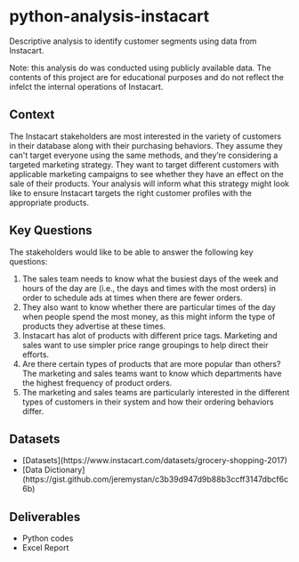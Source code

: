 # python-analysis-instacart
Descriptive analysis to identify customer segments using data from Instacart.

Note: this analysis do was conducted using publicly available data. The contents of this project are for educational purposes and do not reflect the infelct the internal operations of Instacart.

## Context
The Instacart stakeholders are most interested in the variety of customers in their database
along with their purchasing behaviors. They assume they can't target everyone using the
same methods, and they’re considering a targeted marketing strategy. They want to target
different customers with applicable marketing campaigns to see whether they have an effect
on the sale of their products. Your analysis will inform what this strategy might look like to
ensure Instacart targets the right customer profiles with the appropriate products.

## Key Questions
The stakeholders would like to be able to answer the following key questions:

<ol>
  <li> The sales team needs to know what the busiest days of the week and hours of the
  day are (i.e., the days and times with the most orders) in order to schedule ads at 
  times when there are fewer orders. </li>

  <li> They also want to know whether there are particular times of the day when people
  spend the most money, as this might inform the type of products they advertise at
  these times. </li> 

  <li> Instacart has alot of products with different price tags. Marketing and sales want to
  use simpler price range groupings to help direct their efforts. </li> 

  <li> Are there certain types of products that are more popular than others? The marketing
  and sales teams want to know which departments have the highest frequency of
  product orders. </li> 

  <li> The marketing and sales teams are particularly interested in the different types of
  customers in their system and how their ordering behaviors differ. </li> 
</ol>

## Datasets
<ul>
<li> [Datasets](https://www.instacart.com/datasets/grocery-shopping-2017) </li>
<li> [Data Dictionary](https://gist.github.com/jeremystan/c3b39d947d9b88b3ccff3147dbcf6c6b) </li>
</ul>

## Deliverables
<ul>
<li> Python codes </li>
<li> Excel Report </li>
</ul>

